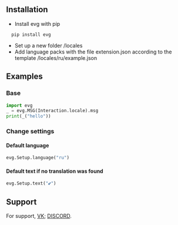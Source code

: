
## Installation

 - Install evg with pip

```
  pip install evg
```
- Set up a new folder /locales
- Add language packs with the file extension.json according to the template /locales/ru/example.json
## Examples
### Base
```python
import evg
_ = evg.MSG(Interaction.locale).msg
print(_("hello"))
```
### Change settings
#### Default language
```python
evg.Setup.language("ru")
```
#### Default text if no translation was found
```python
evg.Setup.text("💕")
```
## Support

For support, [VK](https://vk.com/id441692401); [DISCORD](https://discordapp.com/users/468846682843381760/).

